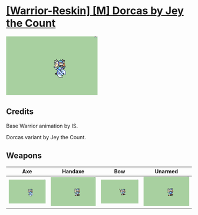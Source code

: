 # [\[Warrior-Reskin\] \[M\] Dorcas by Jey the Count](./)
 

<img src="./3.%20Axe/Axe_000.png" alt="[Warrior-Reskin] [M] Dorcas by Jey the Count standing" />

## Credits

Base Warrior animation by IS. 

Dorcas variant by Jey the Count.

## Weapons
 

|Axe |Handaxe |Bow |Unarmed |
|  :---: | :---: | :---: | :---: |
| <img alt="Axe animation" src="./3.%20Axe/Axe.gif" /> | <img alt="Handaxe animation" src="./4.%20Handaxe/Handaxe.gif" /> | <img alt="Bow animation" src="./5.%20Bow/Bow.gif" /> | <img alt="Unarmed animation" src="./8.%20Unarmed/Unarmed.gif" /> |
